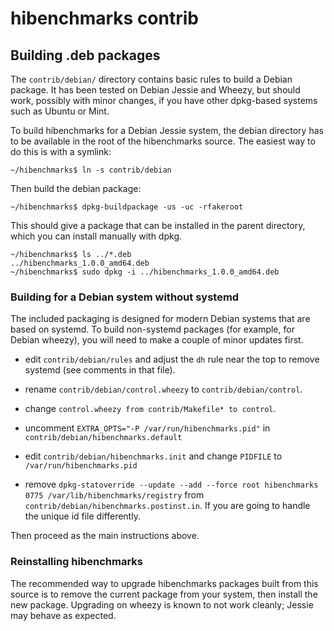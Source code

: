 # hibenchmarks contrib

## Building .deb packages

The `contrib/debian/` directory contains basic rules to build a
Debian package.  It has been tested on Debian Jessie and Wheezy,
but should work, possibly with minor changes, if you have other
dpkg-based systems such as Ubuntu or Mint.

To build hibenchmarks for a Debian Jessie system, the debian directory
has to be available in the root of the hibenchmarks source. The easiest
way to do this is with a symlink:

    ~/hibenchmarks$ ln -s contrib/debian

Then build the debian package:

    ~/hibenchmarks$ dpkg-buildpackage -us -uc -rfakeroot

This should give a package that can be installed in the parent
directory, which you can install manually with dpkg.

    ~/hibenchmarks$ ls ../*.deb
    ../hibenchmarks_1.0.0_amd64.deb
    ~/hibenchmarks$ sudo dpkg -i ../hibenchmarks_1.0.0_amd64.deb


### Building for a Debian system without systemd

The included packaging is designed for modern Debian systems that
are based on systemd. To build non-systemd packages (for example,
for Debian wheezy), you will need to make a couple of minor
updates first.

* edit `contrib/debian/rules` and adjust the `dh` rule near the
  top to remove systemd (see comments in that file).

* rename `contrib/debian/control.wheezy` to `contrib/debian/control`.

* change `control.wheezy from contrib/Makefile* to control`.

* uncomment `EXTRA_OPTS="-P /var/run/hibenchmarks.pid"` in
 `contrib/debian/hibenchmarks.default`

* edit `contrib/debian/hibenchmarks.init` and change `PIDFILE` to
  `/var/run/hibenchmarks.pid`

* remove `dpkg-statoverride --update --add --force root hibenchmarks 0775 /var/lib/hibenchmarks/registry` from
  `contrib/debian/hibenchmarks.postinst.in`. If you are going to handle the unique id file differently.

Then proceed as the main instructions above.

### Reinstalling hibenchmarks

The recommended way to upgrade hibenchmarks packages built from this
source is to remove the current package from your system, then
install the new package. Upgrading on wheezy is known to not
work cleanly; Jessie may behave as expected.
